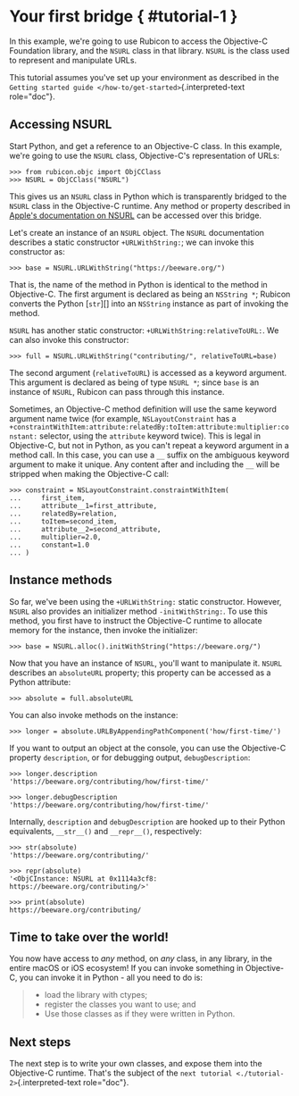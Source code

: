 # Your first bridge { #tutorial-1 }

In this example, we're going to use Rubicon to access the Objective-C
Foundation library, and the `NSURL` class in that library. `NSURL` is
the class used to represent and manipulate URLs.

This tutorial assumes you've set up your environment as described in the
`Getting started guide </how-to/get-started>`{.interpreted-text
role="doc"}.

## Accessing NSURL

Start Python, and get a reference to an Objective-C class. In this
example, we're going to use the `NSURL` class, Objective-C's
representation of URLs:

```pycon
>>> from rubicon.objc import ObjCClass
>>> NSURL = ObjCClass("NSURL")
```

This gives us an `NSURL` class in Python which is transparently bridged
to the `NSURL` class in the Objective-C runtime. Any method or property
described in [Apple's documentation on
NSURL](https://developer.apple.com/documentation/foundation/nsurl?language=objc)
can be accessed over this bridge.

Let's create an instance of an `NSURL` object. The `NSURL` documentation
describes a static constructor `+URLWithString:`; we can invoke this
constructor as:

```pycon
>>> base = NSURL.URLWithString("https://beeware.org/")
```

That is, the name of the method in Python is identical to the method in
Objective-C. The first argument is declared as being an `NSString *`;
Rubicon converts the Python [`str`][] into
an `NSString` instance as part of invoking the method.

`NSURL` has another static constructor: `+URLWithString:relativeToURL:`.
We can also invoke this constructor:

```pycon
>>> full = NSURL.URLWithString("contributing/", relativeToURL=base)
```

The second argument (`relativeToURL`) is accessed as a keyword argument.
This argument is declared as being of type `NSURL *`; since `base` is an
instance of `NSURL`, Rubicon can pass through this instance.

Sometimes, an Objective-C method definition will use the same keyword
argument name twice (for example, `NSLayoutConstraint` has a
`+constraintWithItem:attribute:relatedBy:toItem:attribute:multiplier:constant:`
selector, using the `attribute` keyword twice). This is legal in
Objective-C, but not in Python, as you can't repeat a keyword argument
in a method call. In this case, you can use a `__` suffix on the
ambiguous keyword argument to make it unique. Any content after and
including the `__` will be stripped when making the Objective-C call:

```pycon
>>> constraint = NSLayoutConstraint.constraintWithItem(
...     first_item,
...     attribute__1=first_attribute,
...     relatedBy=relation,
...     toItem=second_item,
...     attribute__2=second_attribute,
...     multiplier=2.0,
...     constant=1.0
... )
```

## Instance methods

So far, we've been using the `+URLWithString:` static constructor.
However, `NSURL` also provides an initializer method `-initWithString:`.
To use this method, you first have to instruct the Objective-C runtime
to allocate memory for the instance, then invoke the initializer:

```pycon
>>> base = NSURL.alloc().initWithString("https://beeware.org/")
```

Now that you have an instance of `NSURL`, you'll want to manipulate it.
`NSURL` describes an `absoluteURL` property; this property can be
accessed as a Python attribute:

```pycon
>>> absolute = full.absoluteURL
```

You can also invoke methods on the instance:

```pycon
>>> longer = absolute.URLByAppendingPathComponent('how/first-time/')
```

If you want to output an object at the console, you can use the
Objective-C property `description`, or for debugging output,
`debugDescription`:

```pycon
>>> longer.description
'https://beeware.org/contributing/how/first-time/'

>>> longer.debugDescription
'https://beeware.org/contributing/how/first-time/'
```

Internally, `description` and `debugDescription` are hooked up to their
Python equivalents, `__str__()` and `__repr__()`, respectively:

```pycon
>>> str(absolute)
'https://beeware.org/contributing/'

>>> repr(absolute)
'<ObjCInstance: NSURL at 0x1114a3cf8: https://beeware.org/contributing/>'

>>> print(absolute)
https://beeware.org/contributing/
```

## Time to take over the world!

You now have access to *any* method, on *any* class, in any library, in
the entire macOS or iOS ecosystem! If you can invoke something in
Objective-C, you can invoke it in Python - all you need to do is:

> - load the library with ctypes;
> - register the classes you want to use; and
> - Use those classes as if they were written in Python.

## Next steps

The next step is to write your own classes, and expose them into the
Objective-C runtime. That's the subject of the `next tutorial
<./tutorial-2>`{.interpreted-text role="doc"}.
